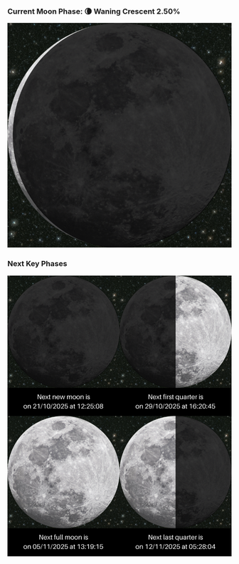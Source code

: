 ### Current Moon Phase: 🌘 Waning Crescent 2.50%
![Moon Phase](moonphase.png)
### Next Key Phases
![Gallery](gallery.png)